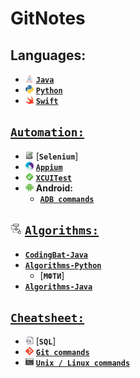 # GitNotes

## Languages:
- <img src="/imgs/java.png" width="13" height="13"> [__`Java`__](https://github.com/sergius-la/Java)
- <img src="/imgs/py_icon.png" width="13" height="13"> [__`Python`__](https://github.com/sergius-la/Python)
- <img src="/imgs/swift.png" width="13" height="13"> [__`Swift`__](https://github.com/sergius-la/Swift)

## [`Automation:`](https://github.com/sergius-la/Automation)
-  <img src="/imgs/selenium_icon.jpg" width="13" height="13"> [__`Selenium`__]
-  <img src="/imgs/appium.png" width="13" height="13"> [__`Appium`__](https://github.com/sergius-la/Automation/blob/master/Appium/Appium.md)
-  <img src="/imgs/xctest.jpg" width="13" height="13"> [__`XCUITest`__](https://github.com/sergius-la/Swift/blob/master/Swift/XCTest/XCUITest/XCUitest.md)
-  <img src="/imgs/android.png" width="13" height="13"> __Android:__
    -   [__`ADB commands`__](https://github.com/sergius-la/Cheatsheet/blob/master/adb/adb.md)

## <img src="/imgs/algorithms.png" width="18" height="18"> [`Algorithms:`](https://github.com/sergius-la/Algorithms)
- [__`CodingBat-Java`__](https://github.com/sergius-la/CodingBat-Java)
- [__`Algorithms-Python`__](https://github.com/sergius-la/Algorithms-Python)
  - [__`МФТИ`__]
- [__`Algorithms-Java`__](https://github.com/sergius-la/Algorithms-Java)

## [`Cheatsheet:`](https://github.com/sergius-la/Cheatsheet)
- <img src="/imgs/sql.png" width="13" height="13"> [__`SQL`__]
- <img src="/imgs/git.png" width="13" height="13"> [__`Git commands`__](https://github.com/sergius-la/Cheatsheet/blob/master/Git.md)
- <img src="/imgs/terminal.png" width="13" height="13"> [__`Unix / Linux commands`__](https://github.com/sergius-la/Cheatsheet/blob/master/terminal/Unix.md) 
